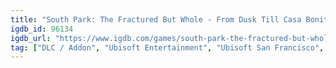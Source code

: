 ```yaml
---
title: "South Park: The Fractured But Whole - From Dusk Till Casa Bonita"
igdb_id: 96134
igdb_url: "https://www.igdb.com/games/south-park-the-fractured-but-whole-from-dusk-till-casa-bonita"
tag: ["DLC / Addon", "Ubisoft Entertainment", "Ubisoft San Francisco", "Role-playing (RPG)"]
---
```

